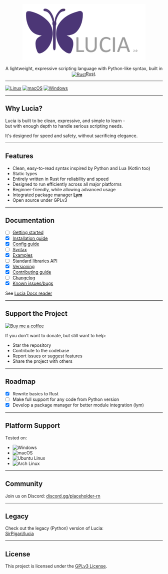 <div align="center">
  <img src="src/env/assets/logo_lucia.png" alt="Lucia logo" style="height: 180px;">
  <p>A lightweight, expressive scripting language with Python-like syntax, built in <a href="https://www.rust-lang.org/"><img src="https://upload.wikimedia.org/wikipedia/commons/0/0f/Original_Ferris.svg" alt="Rust" style="height:1em; vertical-align: text-bottom; position: relative; top: 2px;"/>Rust</a>.</p>
</div>

---

[![Linux](https://github.com/SirPigari/lucia-rust/actions/workflows/test-linux.yml/badge.svg?branch=main)](https://github.com/SirPigari/lucia-rust/actions/workflows/test-linux.yml)
[![macOS](https://github.com/SirPigari/lucia-rust/actions/workflows/test-macos.yml/badge.svg?branch=main)](https://github.com/SirPigari/lucia-rust/actions/workflows/test-macos.yml)
[![Windows](https://github.com/SirPigari/lucia-rust/actions/workflows/test-windows.yml/badge.svg?branch=main)](https://github.com/SirPigari/lucia-rust/actions/workflows/test-windows.yml)

---

## Why Lucia?

Lucia is built to be clean, expressive, and simple to learn -  
but with enough depth to handle serious scripting needs.  

It's designed for speed and safety, without sacrificing elegance.

---

## Features

- Clean, easy-to-read syntax inspired by Python and Lua (Kotlin too)  
- Static types  
- Entirely written in Rust for reliability and speed  
- Designed to run efficiently across all major platforms  
- Beginner-friendly, while allowing advanced usage  
- Integrated package manager [**Lym**](https://github.com/SirPigari/lym)  
- Open source under GPLv3  

---

## Documentation

- [ ] [Getting started](src/env/Docs/getting-started.md)
- [x] [Installation guide](src/env/Docs/installation-guide.md)
- [x] [Config guide](src/env/Docs/config-guide.md)
- [ ] [Syntax](src/env/Docs/language-syntax.md)
- [x] [Examples](src/env/Docs/examples/)
- [ ] [Standard libraries API](src/env/Docs/standart-libs.md)
- [x] [Versioning](src/env/Docs/versioning.md)
- [x] [Contributing guide](src/env/Docs/contributing.md)
- [ ] [Changelog](src/env/Docs/changelog.md)
- [x] [Known issues/bugs](src/env/Docs/known-issues.md)

See [Lucia Docs reader](https://sirpigari.github.io/lucia-apl/docs/reader)

---

## Support the Project

[![Buy me a coffee](https://img.shields.io/badge/Buy_Me_A_Coffee-Donate-pink?logo=buy-me-a-coffee&logoColor=pink)](https://coff.ee/sirpigari)

If you don't want to donate, but still want to help:

- Star the repository  
- Contribute to the codebase  
- Report issues or suggest features  
- Share the project with others

---

## Roadmap

- [x] Rewrite basics to Rust  
- [ ] Make full support for any code from Python version  
- [x] Develop a package manager for better module integration (lym)  

---

## Platform Support

Tested on:

- ![Windows](https://img.shields.io/badge/Windows-Supported-blue?logo=windows&logoColor=white)  
- ![macOS](https://img.shields.io/badge/macOS-Supported-lightgrey?logo=apple)  
- ![Ubuntu Linux](https://img.shields.io/badge/Ubuntu_Linux-Supported-E95420?logo=ubuntu&logoColor=white)  
- ![Arch Linux](https://img.shields.io/badge/Arch_Linux-Supported-1793D1?logo=arch-linux&logoColor=white)  

---

## Community

Join us on Discord: [discord.gg/placeholder-rn](https://discord.gg/placeholder-rn)

---

## Legacy

Check out the legacy (Python) version of Lucia:  
[SirPigari/lucia](https://github.com/SirPigari/lucia)

---

## License

This project is licensed under the [GPLv3 License](LICENSE).
